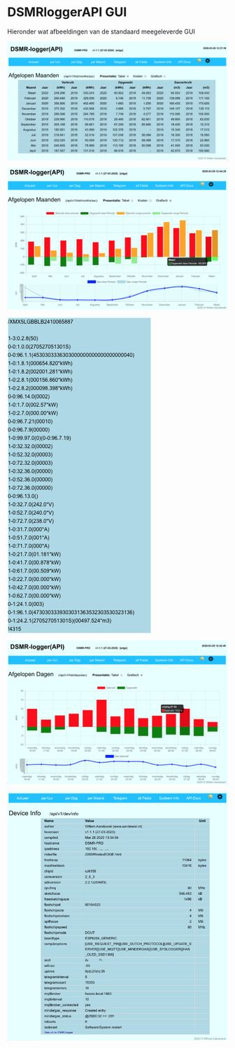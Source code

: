# DSMRloggerAPI GUI

Hieronder wat afbeeldingen van de standaard meegeleverde GUI

![per Maand](.gitbook/assets/dsmr_gui_maanden.png)

![](.gitbook/assets/dsmr_gui_maanden_graph.png)

![Telegram](.gitbook/assets/dsmr-api-telegram.png)

![](.gitbook/assets/dsmr_gui_dag_graph.png)

![System Info](.gitbook/assets/dsmr_gui_sysinfo.png)


